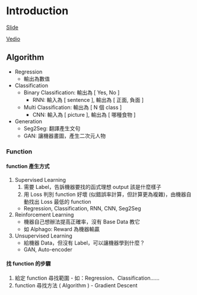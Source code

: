 # Introduction

[Slide](http://speech.ee.ntu.edu.tw/~tlkagk/courses/ML2020/introduction.pdf)

[Vedio](https://www.youtube.com/watch?v=c9TwBeWAj_U&feature=youtu.be)

## Algorithm

- Regression
  - 輸出為數值
- Classification
  - Binary Classification: 輸出為 [ Yes, No ]
    - RNN: 輸入為 [ sentence ], 輸出為 [ 正面, 負面 ]
  - Multi Classification: 輸出為 [ N 個 class ]
    - CNN: 輸入為 [ picture ], 輸出為 [ 哪種食物 ]
- Generation
  - Seg2Seg: 翻譯產生文句
  - GAN: 讓機器畫圖，產生二次元人物
  
### Function

#### function 產生方式

1. Supervised Learning
   1. 需要 Label，告訴機器要找的函式理想 output 該是什麼樣子
   2. 用 Loss 判別 function 好壞 (似錯誤率計算，但計算更為複雜)，由機器自動找出 Loss 最低的 function
   - Regression, Classification, RNN, CNN, Seg2Seg
2. Reinforcement Learning
   - 機器自己想辦法提高正確率，沒有 Base Data 教它
   - 如 Alphago: Reward 為機器輸贏
3. Unsupervised Learning
   - 給機器 Data，但沒有 Label，可以讓機器學到什麼？
   - GAN, Auto-encoder

#### 找 function 的步驟

1. 給定 function 尋找範圍 - 如：Regression、Classification......
2. function 尋找方法 ( Algorithm ) - Gradient Descent
